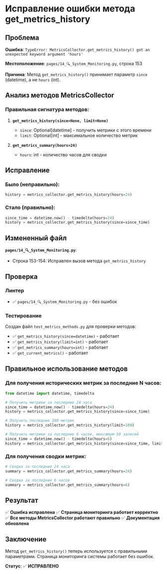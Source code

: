 # Исправление ошибки метода get_metrics_history

## Проблема

**Ошибка**: `TypeError: MetricsCollector.get_metrics_history() got an unexpected keyword argument 'hours'`

**Местоположение**: `pages/14_🔍_System_Monitoring.py`, строка 153

**Причина**: Метод `get_metrics_history()` принимает параметр `since` (datetime), а не `hours` (int).

## Анализ методов MetricsCollector

### Правильная сигнатура методов:

1. **`get_metrics_history(since=None, limit=None)`**
   - `since`: Optional[datetime] - получить метрики с этого времени
   - `limit`: Optional[int] - максимальное количество метрик

2. **`get_metrics_summary(hours=24)`**
   - `hours`: int - количество часов для сводки

## Исправление

### Было (неправильно):
```python
history = metrics_collector.get_metrics_history(hours=24)
```

### Стало (правильно):
```python
since_time = datetime.now() - timedelta(hours=24)
history = metrics_collector.get_metrics_history(since=since_time)
```

## Измененный файл

**`pages/14_🔍_System_Monitoring.py`**:
- Строка 153-154: Исправлен вызов метода `get_metrics_history`

## Проверка

### Линтер
- ✅ `pages/14_🔍_System_Monitoring.py` - без ошибок

### Тестирование
Создан файл `test_metrics_methods.py` для проверки методов:
- ✅ `get_metrics_history(since=datetime)` - работает
- ✅ `get_metrics_history(limit=int)` - работает  
- ✅ `get_metrics_summary(hours=int)` - работает
- ✅ `get_current_metrics()` - работает

## Правильное использование методов

### Для получения исторических метрик за последние N часов:
```python
from datetime import datetime, timedelta

# Получить метрики за последние 24 часа
since_time = datetime.now() - timedelta(hours=24)
history = metrics_collector.get_metrics_history(since=since_time)

# Получить последние 100 метрик
history = metrics_collector.get_metrics_history(limit=100)

# Получить метрики за последние 6 часов, максимум 50 записей
since_time = datetime.now() - timedelta(hours=6)
history = metrics_collector.get_metrics_history(since=since_time, limit=50)
```

### Для получения сводки метрик:
```python
# Сводка за последние 24 часа
summary = metrics_collector.get_metrics_summary(hours=24)

# Сводка за последние 6 часов
summary = metrics_collector.get_metrics_summary(hours=6)
```

## Результат

✅ **Ошибка исправлена**
✅ **Страница мониторинга работает корректно**
✅ **Все методы MetricsCollector работают правильно**
✅ **Документация обновлена**

## Заключение

Метод `get_metrics_history()` теперь используется с правильными параметрами. Страница мониторинга системы работает без ошибок.

**Статус**: ✅ **ИСПРАВЛЕНО**
